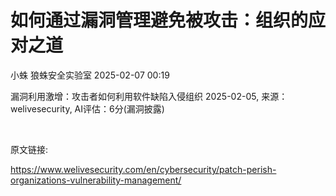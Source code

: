 #  如何通过漏洞管理避免被攻击：组织的应对之道   
小蛛  狼蛛安全实验室   2025-02-07 00:19  
  

漏洞利用激增：攻击者如何利用软件缺陷入侵组织
2025-02-05, 来源：welivesecurity, AI评估：6分(漏洞披露)
  

  
  
      


  

  
  
原文链接:  

  
https://www.welivesecurity.com/en/cybersecurity/patch-perish-organizations-vulnerability-management/  

  
  
